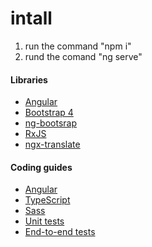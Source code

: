 

# intall

1)   run the command  "npm i"
2)   rund the comand  "ng serve"


#### Libraries

- [Angular](https://angular.io)
- [Bootstrap 4](https://getbootstrap.com)
- [ng-bootsrap](https://ng-bootstrap.github.io/)
- [RxJS](http://reactivex.io/rxjs)
- [ngx-translate](https://github.com/ngx-translate/core)


#### Coding guides

- [Angular](docs/coding-guides/angular.md)
- [TypeScript](docs/coding-guides/typescript.md)
- [Sass](docs/coding-guides/sass.md)
- [Unit tests](docs/coding-guides/unit-tests.md)
- [End-to-end tests](docs/coding-guides/e2e-tests.md)


